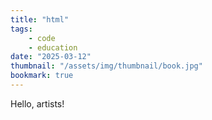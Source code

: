 ```yaml
---
title: "html"
tags:
    - code
    - education
date: "2025-03-12"
thumbnail: "/assets/img/thumbnail/book.jpg"
bookmark: true
---
```


<!DOCTYPE html>
<html>
    <head>
        <meta charset="utf-8">
    </head>
    <body>
        <p>Hello, artists!</p>
    </body>
</html>
